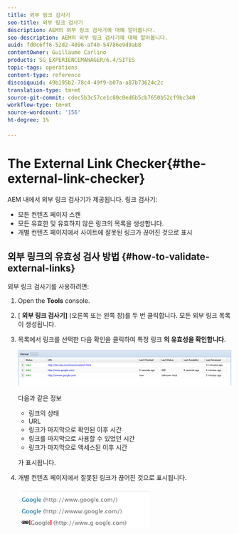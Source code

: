 ```yaml
---
title: 외부 링크 검사기
seo-title: 외부 링크 검사기
description: AEM의 외부 링크 검사기에 대해 알아봅니다.
seo-description: AEM의 외부 링크 검사기에 대해 알아봅니다.
uuid: fd0c6ff6-52d2-4096-af40-54786e9d9ab8
contentOwner: Guillaume Carlino
products: SG_EXPERIENCEMANAGER/6.4/SITES
topic-tags: operations
content-type: reference
discoiquuid: 49b195b2-78c4-49f9-b07a-a87b73624c2c
translation-type: tm+mt
source-git-commit: cdec5b3c57ce1c80c0ed6b5cb7650b52cf9bc340
workflow-type: tm+mt
source-wordcount: '156'
ht-degree: 1%

---
```



# The External Link Checker{#the-external-link-checker}

AEM 내에서 외부 링크 검사기가 제공됩니다. 링크 검사기:

* 모든 컨텐츠 페이지 스캔
* 모든 유효한 및 유효하지 않은 링크의 목록을 생성합니다.
* 개별 컨텐츠 페이지에서 사이트에 잘못된 링크가 끊어진 것으로 표시

## 외부 링크의 유효성 검사 방법 {#how-to-validate-external-links}

외부 링크 검사기를 사용하려면:

1. Open the **Tools** console.
1. [ **외부 링크 검사기]** (오른쪽 또는 왼쪽 창)를 두 번 클릭합니다. 모든 외부 링크 목록이 생성됩니다.
1. 목록에서 링크를 선택한 다음 확인을 클릭하여 특정 링크 **의 유효성을 확인합니다**.

   ![chlimage_1-109](assets/chlimage_1-109.png)

   다음과 같은 정보

   * 링크의 상태
   * URL
   * 링크가 마지막으로 확인된 이후 시간
   * 링크를 마지막으로 사용할 수 있었던 시간
   * 링크가 마지막으로 액세스된 이후 시간

   가 표시됩니다.

1. 개별 컨텐츠 페이지에서 잘못된 링크가 끊어진 것으로 표시됩니다.

   ![chlimage_1-110](assets/chlimage_1-110.png)

